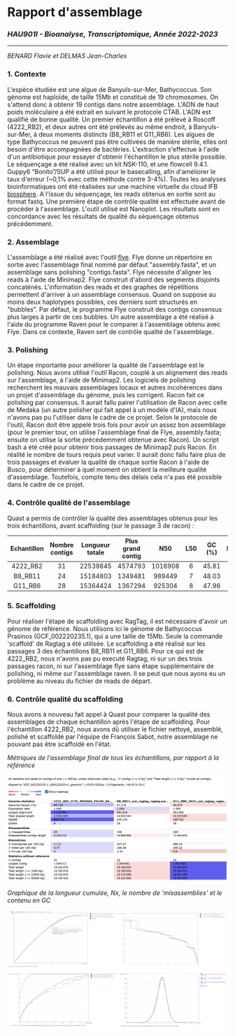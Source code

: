 # Rapport d'assemblage
### _HAU901I - Bioanalyse, Transcriptomique, Année 2022-2023_
---------------------------------------------
_BENARD Flavie et DELMAS Jean-Charles_

### 1. Contexte
L'espèce étudiée est une algue de Banyuls-sur-Mer, Bathycoccus.
Son génome est haploïde, de taille 15Mb et constitué de 19 chromosomes. On s'attend donc à obtenir 19 contigs dans notre assemblage.
L'ADN de haut poids moléculaire a été extrait en suivant le protocole CTAB. L'ADN est qualifié de bonne qualité.
Un premier échantillon a été prélevé à Roscoff (4222_RB2), et deux autres ont été prélevés au même endroit, à Banyuls-sur-Mer, à deux moments distincts (B8_RB11 et G11_RB6).
Les algues de type Bathycoccus ne peuvent pas être cultivées de manière stérile, elles ont besoin d'être accompagnées de bactéries. L'extraction s'effectue à l'aide d'un antibiotique pour essayer d'obtenir l'échantillon le plus stérile possible.
Le séquençage a été réalisé avec un kit NSK-110, et une flowcell 9.4.1. Guppy6 “Bonito”/SUP a été utilisé pour le basecalling, afin d'améliorer le taux d'erreur (~0,1% avec cette méthode contre 3-4%).
Toutes les analyses bioinformatiques ont été réalisées sur une machine virtuelle du cloud IFB [biosphere].
A l'issue du séquençage, les reads obtenus en sortie sont au format fastq.
Une première étape de contrôle qualité est effectuée avant de procéder à l'assemblage. L'outil utilisé est Nanoplot. Les résultats sont en concordance avec les résultats de qualité du séquençage obtenus précédemment. 

### 2. Assemblage
L'assemblage a été réalisé avec l'outil [flye]. Flye donne un répertoire en sortie avec l'assemblage final nommé par défaut "assembly.fasta", et un assemblage sans polishing "contigs.fasta". Flye nécessite d'aligner les reads à l'aide de Minimap2. Flye construit d'abord des segments disjoints concaténés. L'information des reads et des graphes de répétitions permettent d'arriver à un assemblage consensus.
Quand on suppose au moins deux haplotypes possibles, ces derniers sont structurés en "bubbles". Par défaut, le programme Flye construit des contigs consensus plus larges à partir de ces bubbles. 
Un autre assemblage a été réalisé à l'aide du programme Raven pour le comparer à l'assemblage obtenu avec Flye. Dans ce contexte, Raven sert de contrôle qualité de l'assemblage.

### 3. Polishing
Un étape importante pour améliorer la qualité de l'assemblage est le polishing. 
Nous avons utilisé l'outil Racon, couplé à un alignement des reads sur l'assemblage, à l'aide de Minimap2. Les logiciels de polishing recherchent les mauvais assemblages locaux et autres incohérences dans un projet d'assemblage du génome, puis les corrigent. Racon fait ce polishing par consensus. Il aurait fallu pairer l'utilisation de Racon avec celle de Medaka (un autre polisher qui fait appel à un modèle d'IA), mais nous n'avons pas pu l'utiliser dans le cadre de ce projet. 
Selon le protocole de l'outil, Racon doit être appelé trois fois pour avoir un assez bon assemblage (pour le premier tour, on utilise l'assemblage final de Flye, assembly.fasta; ensuite on utilise la sortie précédemment obtenue avec Racon). Un script bash a été créé pour obtenir trois passages de Minimap2 puis Racon. En réalité le nombre de tours requis peut varier. Il aurait donc fallu faire plus de trois passages et évaluer la qualité de chaque sortie Racon à l'aide de Busco, pour déterminer à quel moment on obtient la meilleure qualité d'assemblage. Toutefois, compte tenu des délais cela n'a pas été possible dans le cadre de ce projet. 

### 4. Contrôle qualité de l'assemblage

Quast a permis de contrôler la qualité des assemblages obtenus pour les trois échantillons, avant scaffolding (sur le passage 3 de racon) :  

| Echantillon | Nombre contigs | Longueur totale | Plus grand contig |   N50   | L50 | GC (%)  | Misassemblies |
|:-----------:|:--------------:|:---------------:|:-----------------:|:-------:|:---:|:-------:|:-------------:|
|  4222_RB2   |       31       |    22539845     |      4574793      | 1016908 |  6  |  45.81  |       25      |
|   B8_RB11   |       24       |    15184803     |      1349481      |  989449 |  7  |  48.03  |      144      |
|   G11_RB6   |       28       |    15364424     |      1367294      |  925304 |  8  |  47.96  |      159      |


### 5. Scaffolding

Pour réaliser l'étape de scaffolding avec RagTag, il est nécessaire d'avoir un génome de référence. Nous utilisons ici le génome de Bathycoccus Prasinos (GCF_002220235.1), qui a une taille de 15Mb. Seule la commande 'scaffold' de Ragtag a été utilisée. 
Le scaffolding a été réalisé sur les passages 3 des échantillons B8_RB11 et G11_RB6. Pour ce qui est de 4222_RB2, nous n'avons pas pu executé Ragtag, ni sur un des trois passages racon, ni sur l'assemblage flye sans étape supplémentaire de polishing, ni même sur l'assemblage raven. Il se peut que nous ayons eu un problème au niveau du fichier de reads de départ.

### 6. Contrôle qualité du scaffolding

Nous avons à nouveau fait appel à Quast pour comparer la qualité des assemblages de chaque échantillon après l'étape de scaffolding. Pour l'échantillon 4222_RB2, nous avons dû utiliser le fichier nettoyé, assemblé, polishé et scaffoldé par l'équipe de François Sabot, notre assemblage ne pouvant pas être scaffoldé en l'état. 


_Métriques de l'assemblage final de tous les échantillons, par rapport à la référence_


![stats](https://github.com/flavi23/TPAssemblage/blob/main/6.Quast/all_stats.png)


_Graphique de la longueur cumulée, Nx, le nombre de 'misassemblies' et le contenu en GC_


![plots](https://github.com/flavi23/TPAssemblage/blob/main/6.Quast/all_plots.png)


[//]: # (Liens)
   [flye]: <https://www.nature.com/articles/s41587-019-0072-8>
   [biosphere]: <https://biosphere.france-bioinformatique.fr/>
   [southGreen]: <https://github.com/SouthGreenPlatform/training_SV_teaching/tree/2022>
   
